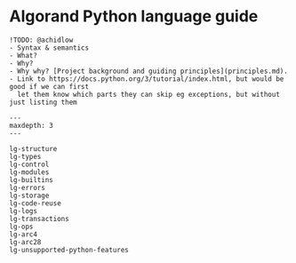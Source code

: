 # Algorand Python language guide

    !TODO: @achidlow
    - Syntax & semantics
    - What?
    - Why?
    - Why why? [Project background and guiding principles](principles.md).
    - Link to https://docs.python.org/3/tutorial/index.html, but would be good if we can first
      let them know which parts they can skip eg exceptions, but without just listing them

```{toctree}
---
maxdepth: 3
---

lg-structure
lg-types
lg-control
lg-modules
lg-builtins
lg-errors
lg-storage
lg-code-reuse
lg-logs
lg-transactions
lg-ops
lg-arc4
lg-arc28
lg-unsupported-python-features
```
